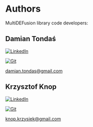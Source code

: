 # Authors
MultiDEFusion library code developers:
## Damian Tondaś
<p align="left">
  <a href="https://www.linkedin.com/in/damian-tonda%C5%9B-3a85222a6/"><img src="https://img.shields.io/badge/-LinkedIn-0077B5?logo=linkedin&logoColor=white" alt="LinkedIn"></a>
</p>

<p align="left">
<a href="https://github.com/damiantondas"><img src="https://img.shields.io/badge/Git-F05032?style=for-the-badge&logo=git&logoColor=white" alt="Git"></a>
</p>

damian.tondas@gmail.com

## Krzysztof Knop
<p align="left">
  <a href="https://www.linkedin.com/in/krzysztof-knop-4b160a207/"><img src="https://img.shields.io/badge/-LinkedIn-0077B5?logo=linkedin&logoColor=white" alt="LinkedIn"></a>
</p>

<p>
<a href="https://github.com/knop-k/"><img src="https://img.shields.io/badge/Git-F05032?style=for-the-badge&logo=git&logoColor=white" alt="Git"></a>
</p>

knop.krzysiek@gmail.com
